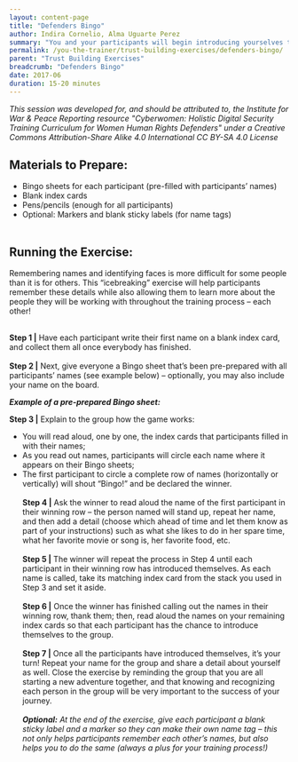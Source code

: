```yaml
---
layout: content-page
title: "Defenders Bingo"
author: Indira Cornelio, Alma Uguarte Perez
summary: "You and your participants will begin introducing yourselves to one another in this icebreaker exercise, which is built around an interactive game that encourages participants to get to know each other beyond just names."
permalink: /you-the-trainer/trust-building-exercises/defenders-bingo/
parent: "Trust Building Exercises"
breadcrumb: "Defenders Bingo"
date: 2017-06
duration: 15-20 minutes
---
```

*This session was developed for, and should be attributed to, the Institute for War & Peace Reporting resource "Cyberwomen: Holistic Digital Security Training Curriculum for Women Human Rights Defenders" under a Creative Commons Attribution-Share Alike 4.0 International CC BY-SA 4.0 License*

## Materials to Prepare: 
- Bingo sheets for each participant (pre-filled with participants’ names)
- Blank index cards
- Pens/pencils (enough for all participants)
- Optional: Markers and blank sticky labels (for name tags)
<br><br>

## Running the Exercise:
Remembering names and identifying faces is more difficult for some people than it is for others. This “icebreaking” exercise will help participants remember these details while also allowing them to learn more about the people they will be working with throughout the training process – each other!
<br><br>

**Step 1 |** Have each participant write their first name on a blank index card, and collect them all once everybody has finished.
<br><br>
**Step 2 |** Next, give everyone a Bingo sheet that’s been pre-prepared with all participants’ names (see example below) – optionally, you may also include your name on the board.

***Example of a pre-prepared Bingo sheet:***

**Step 3 |** Explain to the group how the game works:
<br>
- You will read aloud, one by one, the index cards that participants filled in with their names;
- As you read out names, participants will circle each name where it appears on their Bingo sheets;
- The first participant to circle a complete row of names (horizontally or vertically) will shout “Bingo!” and be declared the winner.
<br><br>
**Step 4 |** Ask the winner to read aloud the name of the first participant in their winning row – the person named will stand up, repeat her name, and then add a detail (choose which ahead of time and let them know as part of your instructions) such as what she likes to do in her spare time, what her favorite movie or song is, her favorite food, etc.
<br><br>
**Step 5 |** The winner will repeat the process in Step 4 until each participant in their winning row has introduced themselves. As each name is called, take its matching index card from the stack you used in Step 3 and set it aside.
<br><br>
**Step 6 |** Once the winner has finished calling out the names in their winning row, thank them; then, read aloud the names on your remaining index cards so that each participant has the chance to introduce themselves to the group.
<br><br>
**Step 7 |** Once all the participants have introduced themselves, it’s your turn! Repeat your name for the group and share a detail about yourself as well. Close the exercise by reminding the group that you are all starting a new adventure together, and that knowing and recognizing each person in the group will be very important to the success of your journey.
<br><br>
***Optional:*** *At the end of the exercise, give each participant a blank sticky label and a marker so they can make their own name tag – this not only helps participants remember each other’s names, but also helps you to do the same (always a plus for your training process!)*
